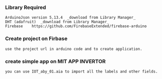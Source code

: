 ### Library Required
	ArduinoJson version 5.13.4  _download from Library Manager_
	DHT (adafruit)	_download from Library Manager_
	Firebase 	https://github.com/FirebaseExtended/firebase-arduino

### Create project on **Firbase**
	use the project url in arduino code and to create application.
	
### create simple app on **MIT APP INVERTOR**
	you can use IOT_aby_01.aia to import all the labels and other fields.

